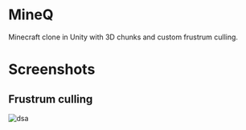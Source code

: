 # MineQ
Minecraft clone in Unity with 3D chunks and custom frustrum culling.

# Screenshots
## Frustrum culling
![dsa](https://i.imgur.com/zVqzRfS.gif)
